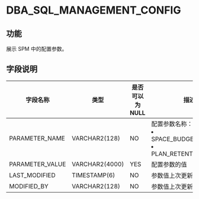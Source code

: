 # DBA_SQL_MANAGEMENT_CONFIG
## 功能
展示 SPM 中的配置参数。
## 字段说明

| 字段名称 | 类型 | 是否可以为 NULL | 描述 |
| --- | --- | --- | --- |
| PARAMETER_NAME | VARCHAR2(128) | NO | 配置参数名称：<li>SPACE_BUDGET_PERCENT<li>PLAN_RETENTION_WEEKS |
| PARAMETER_VALUE | VARCHAR2(4000) | YES | 配置参数的值 |
| LAST_MODIFIED | TIMESTAMP(6) | NO | 参数值上次更新的时间 |
| MODIFIED_BY | VARCHAR2(128) | NO | 参数值上次更新的对象 |

